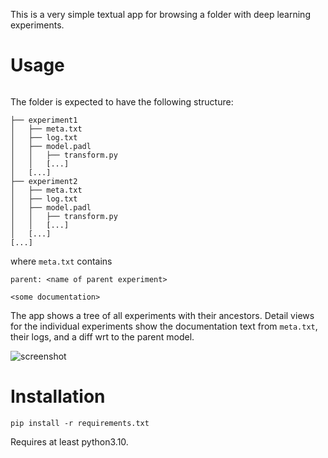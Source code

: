 This is a very simple textual app for browsing a folder with deep learning experiments.

# Usage

```
```

The folder is expected to have the following structure:

```
├── experiment1
│   ├── meta.txt
│   ├── log.txt
│   ├── model.padl
│   │   ├── transform.py
│   │   [...]
│   [...]
├── experiment2
│   ├── meta.txt
│   ├── log.txt
│   ├── model.padl
│   │   ├── transform.py
│   │   [...]
│   [...]
[...]
```

where `meta.txt` contains 

```
parent: <name of parent experiment>

<some documentation>
```

The app shows a tree of all experiments with their ancestors. Detail views for the individual
experiments show the documentation text from `meta.txt`, their logs, and a diff wrt to the
parent model.

![screenshot](screenshots.png)


# Installation

```
pip install -r requirements.txt
```

Requires at least python3.10.
